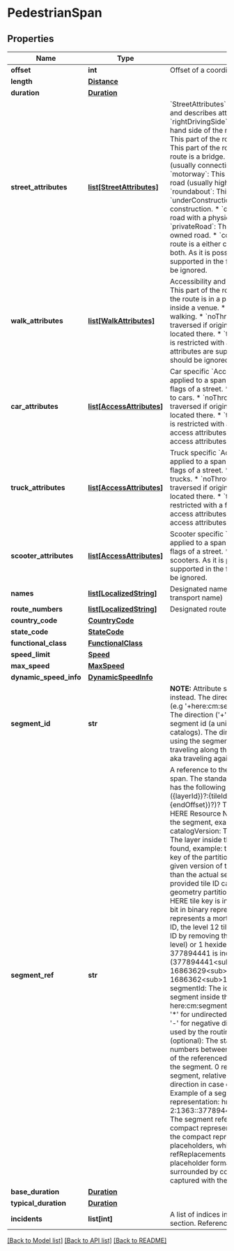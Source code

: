 # PedestrianSpan

## Properties
Name | Type | Description | Notes
------------ | ------------- | ------------- | -------------
**offset** | **int** | Offset of a coordinate in the section&#x27;s polyline.  | [optional] 
**length** | [**Distance**](Distance.md) |  | [optional] 
**duration** | [**Duration**](Duration.md) |  | [optional] 
**street_attributes** | [**list[StreetAttributes]**](StreetAttributes.md) | &#x60;StreetAttributes&#x60; is applied to a span of a route section and describes attribute flags of a street. * &#x60;rightDrivingSide&#x60;: Do vehicles have to drive on the right-hand side of the road or the left-hand side. * &#x60;dirtRoad&#x60;: This part of the route has an un-paved surface. * &#x60;tunnel&#x60;: This part of the route is a tunnel. * &#x60;bridge&#x60;: This part of the route is a bridge. * &#x60;ramp&#x60;: This part of the route is a ramp (usually connecting to/from/between highways). * &#x60;motorway&#x60;: This part of the route is a controlled access road (usually highways with motorway sign). * &#x60;roundabout&#x60;: This part of the route is a roundabout. * &#x60;underConstruction&#x60;: This part of the route is under construction. * &#x60;dividedRoad&#x60;: This part of the route uses a road with a physical or legal divider in the middle. * &#x60;privateRoad&#x60;: This part of the route uses a privately owned road. * &#x60;controlledAccessHighway&#x60;: This part of the route is a either controlled access or limited access road or both.  As it is possible that new street attributes are supported in the future, unknown street attributes should be ignored.  | [optional] 
**walk_attributes** | [**list[WalkAttributes]**](WalkAttributes.md) | Accessibility and walk-related attribute flags.  * &#x60;stairs&#x60;: This part of the route is a staircase. * &#x60;park&#x60;: This part of the route is in a park. * &#x60;indoor&#x60;: This part of the route is inside a venue. * &#x60;open&#x60;: This part of the route is open to walking. * &#x60;noThrough&#x60;: This part of the route can only be traversed if origin, destination or any via waypoint is located there. * &#x60;tollRoad&#x60;: Access to this part of the route is restricted with a fee (or toll).  As it is possible that new attributes are supported in the future, unknown attributes should be ignored.  | [optional] 
**car_attributes** | [**list[AccessAttributes]**](AccessAttributes.md) | Car specific &#x60;AccessAttributes&#x60;.  &#x60;AccessAttributes&#x60; is applied to a span of a route section and describes access flags of a street. * &#x60;open&#x60;:  A part of the route that is open to cars. * &#x60;noThrough&#x60;:  A part of the route that can only be traversed if origin, destination or any via waypoint is located there. * &#x60;tollRoad&#x60;: Access to this part of the route is restricted with a fee (or toll).  As it is possible that new access attributes are supported in the future, unknown access attributes should be ignored.  | [optional] 
**truck_attributes** | [**list[AccessAttributes]**](AccessAttributes.md) | Truck specific &#x60;AccessAttributes&#x60;.  &#x60;AccessAttributes&#x60; is applied to a span of a route section and describes access flags of a street. * &#x60;open&#x60;: This part of the route is open to trucks. * &#x60;noThrough&#x60;: This part of the route can only be traversed if origin, destination or any via waypoint is located there. * &#x60;tollRoad&#x60;: This part of the route is restricted with a fee (or toll).  As it is possible that new access attributes are supported in the future, unknown access attributes should be ignored.  | [optional] 
**scooter_attributes** | [**list[AccessAttributes]**](AccessAttributes.md) | Scooter specific &#x60;AccessAttributes&#x60;.  &#x60;AccessAttributes&#x60; is applied to a span of a route section and describes access flags of a street. * &#x60;open&#x60;: This part of the route is open to scooters.  As it is possible that new access attributes are supported in the future, unknown access attributes should be ignored.  | [optional] 
**names** | [**list[LocalizedString]**](LocalizedString.md) | Designated name for the span (e.g. a street name or a transport name) | [optional] 
**route_numbers** | [**list[LocalizedString]**](LocalizedString.md) | Designated route name or number of the span (e.g. &#x27;M25&#x27;) | [optional] 
**country_code** | [**CountryCode**](CountryCode.md) |  | [optional] 
**state_code** | [**StateCode**](StateCode.md) |  | [optional] 
**functional_class** | [**FunctionalClass**](FunctionalClass.md) |  | [optional] 
**speed_limit** | [**Speed**](Speed.md) |  | [optional] 
**max_speed** | [**MaxSpeed**](MaxSpeed.md) |  | [optional] 
**dynamic_speed_info** | [**DynamicSpeedInfo**](DynamicSpeedInfo.md) |  | [optional] 
**segment_id** | **str** | **NOTE:** Attribute segmentId is deprecated. Use segmentRef instead.  The directed topology segment id including prefix (e.g &#x27;+here:cm:segment:&#x27;).  The id consists of two parts. * The direction (&#x27;+&#x27; or &#x27;-&#x27;) * followed by the topology segment id (a unique identifier within the HERE platform catalogs).  The direction specifies whether the route is using the segment in its canonical direction (&#x27;+&#x27; aka traveling along the geometry&#x27;s direction), or against it (&#x27;-&#x27; aka traveling against the geometry&#x27;s direction).  | [optional] 
**segment_ref** | **str** | A reference to the HMC topology segment used in this span.  The standard representation of a segment reference has the following structure: {catalogHrn}:{catalogVersion}:({layerId})?:{tileId}:{segmentId}(#{direction}({startOffset}..{endOffset})?)?  The individual parts are: * catalogHrn: The HERE Resource Name that identifies the source catalog of the segment, example: hrn:here:data::olp-here:rib-2 * catalogVersion: The catalog version * layerId (optional): The layer inside the catalog where the segment can be found, example: topology-geometry * tileId: The HERE tile key of the partition/tile where the segment is located in the given version of the catalog. This can be on a lower level than the actual segment is stored at (for example, the provided tile ID can be on level 14, despite topology-geometry partitions being tiled at level 12). The level of a HERE tile key is indicated by the position of the highest set bit in binary representation. Since the HERE tile key represents a morton code of the x and y portion of the Tile ID, the level 12 tile ID can be retrieved from the level 14 tile ID by removing the 4 least significant bits (or 2 bits per level) or 1 hexidecimal digit. For example, the level 14 tile 377894441 is included in the level 12 tile 23618402 (377894441&lt;sub&gt;10&lt;/sub&gt; &#x3D; 16863629&lt;sub&gt;16&lt;/sub&gt; &amp;rightarrow; 1686362&lt;sub&gt;16&lt;/sub&gt; &#x3D; 23618402&lt;sub&gt;10&lt;/sub&gt;) * segmentId: The identifier of the referenced topology segment inside the catalog, example: here:cm:segment:84905195 * direction (optional): Either &#x27;*&#x27; for undirected or bidirectional, &#x27;+&#x27; for positive direction, &#x27;-&#x27; for negative direction, or &#x27;?&#x27; for unknown direction (not used by the routing service) * startOffset/endOffset (optional): The start- and end offset are non-negative numbers between 0 and 1, representing the start and end of the referenced range using a proportion of the length of the segment. 0 represents the start and 1 the end of the segment, relative to the indicated direction (or positive direction in case of undirected segments). Example: 0.7..1  Example of a segment reference in standard representation: hrn:here:data::olp-here:rib-2:1363::377894441:here:cm:segment:84905195#+0.7..1  The segment references can also be provided in a compact representation, to reduce the response size. In the compact representation, some parts are replaced by placeholders, which can be resolved using the refReplacements dictionary in the parent section. The placeholder format is &#x60;&#x60;&#x60;\\$\\d+&#x60;&#x60;&#x60; and needs to be surrounded by colons or string start/end. It can be captured with the following regular expression: &#x60;&#x60;&#x60;(^|:)\\$\\d+(:|$)/&#x60;&#x60;&#x60; .  Example of the segment reference previously mentioned in compact representation: $0:377894441:$1:84905195#+0.7..1 With the corresponding refReplacements: \&quot;refReplacements\&quot;: {   \&quot;0\&quot;: \&quot;hrn:here:data::olp-here:rib-2:1363:\&quot;,   \&quot;1\&quot;: \&quot;here:cm:segment\&quot; }  | [optional] 
**base_duration** | [**Duration**](Duration.md) |  | [optional] 
**typical_duration** | [**Duration**](Duration.md) |  | [optional] 
**incidents** | **list[int]** | A list of indices into the incident array of the parent section. References all incidents that apply to the span.  | [optional] 

[[Back to Model list]](../README.md#documentation-for-models) [[Back to API list]](../README.md#documentation-for-api-endpoints) [[Back to README]](../README.md)

